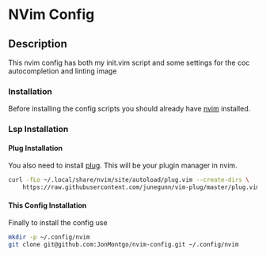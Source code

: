 # NVim Config

## Description
This nvim config has both my init.vim script and some settings for the coc
autocompletion and linting image

### Installation
Before installing the config scripts you should already have 
[nvim](https://github.com/neovim/neovim/wiki/Installing-Neovim) installed.

### Lsp Installation


#### Plug Installation
You also need to install [plug](https://github.com/junegunn/vim-plug). This 
will be your plugin manager in nvim.
```sh
curl -fLo ~/.local/share/nvim/site/autoload/plug.vim --create-dirs \
    https://raw.githubusercontent.com/junegunn/vim-plug/master/plug.vim
```

#### This Config Installation
Finally to install the config use
```sh
mkdir -p ~/.config/nvim
git clone git@github.com:JonMontgo/nvim-config.git ~/.config/nvim
```
